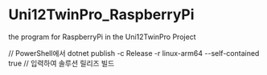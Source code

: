# Uni12TwinPro_RaspberryPi
the program for RaspberryPi in the Uni12TwinPro Project



// PowerShell에서
dotnet publish -c Release -r linux-arm64 --self-contained true
// 입력하여 솔루션 릴리즈 빌드
